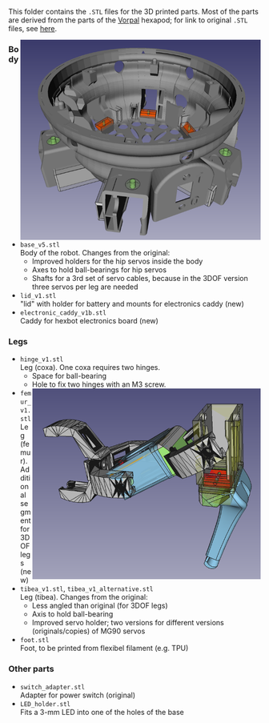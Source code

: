This folder contains the `.STL` files for the 3D printed parts. Most of the parts are derived from the parts of the [Vorpal](https://vorpalrobotics.com/wiki/index.php/Vorpal_Robotics) hexapod; for link to original `.STL` files, see [here](https://vorpalrobotics.com/wiki/index.php/Vorpal_The_Hexapod_Assembly_Instructions).

[<img align="right" src="https://github.com/teuler/hexbotling/blob/master/pictures/base.png" alt="Drawing" width="480"/>](https://github.com/teuler/hexbotling/blob/master/pictures/base.png)
### Body
* `base_v5.stl`  
  Body of the robot. Changes from the original:
  * Improved holders for the hip servos inside the body
  * Axes to hold ball-bearings for hip servos
  * Shafts for a 3rd set of servo cables, because in the 3DOF version three servos per leg are needed
* `lid_v1.stl`  
  "lid" with holder for battery and mounts for electronics caddy (new)
* `electronic_caddy_v1b.stl`  
  Caddy for hexbot electronics board (new)

### Legs
* `hinge_v1.stl`  
  Leg (coxa). One coxa requires two hinges.
  * Space for ball-bearing
  * Hole to fix two hinges with an M3 screw.
[<img align="right" src="https://github.com/teuler/hexbotling/blob/master/pictures/3dof_leg_2.png" alt="Drawing" width="480"/>](https://github.com/teuler/hexbotling/blob/master/pictures/3dof_leg_2.png)
* `femur_v1.stl`  
  Leg (femur). Additional segment for 3DOF legs (new)
* `tibea_v1.stl`, `tibea_v1_alternative.stl`  
  Leg (tibea). Changes from the original:
  * Less angled than original (for 3DOF legs)
  * Axis to hold ball-bearing
  * Improved servo holder; two versions for different versions (originals/copies) of MG90 servos
* `foot.stl`  
  Foot, to be printed from flexibel filament (e.g. TPU)

### Other parts
* `switch_adapter.stl`  
  Adapter for power switch (original)
* `LED_holder.stl`  
  Fits a 3-mm LED into one of the holes of the base
